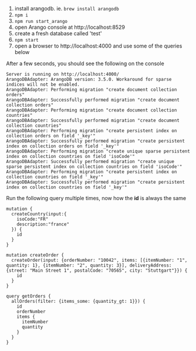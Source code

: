 1. install arangodb. ie. `brew install arangodb`
2. `npm i`
3. `npm run start_arango`
4. open Arango console at http://localhost:8529
5. create a fresh database called 'test'
6. `npm start`
7. open a browser to http://localhost:4000 and use some of the queries below

After a few seconds, you should see the following on the console

```
Server is running on http://localhost:4000/
ArangoDBAdapter: ArangoDB version: 3.5.0. Workaround for sparse indices will not be enabled.
ArangoDBAdapter: Performing migration "create document collection orders"
ArangoDBAdapter: Successfully performed migration "create document collection orders"
ArangoDBAdapter: Performing migration "create document collection countries"
ArangoDBAdapter: Successfully performed migration "create document collection countries"
ArangoDBAdapter: Performing migration "create persistent index on collection orders on field '_key'"
ArangoDBAdapter: Successfully performed migration "create persistent index on collection orders on field '_key'"
ArangoDBAdapter: Performing migration "create unique sparse persistent index on collection countries on field 'isoCode'"
ArangoDBAdapter: Successfully performed migration "create unique sparse persistent index on collection countries on field 'isoCode'"
ArangoDBAdapter: Performing migration "create persistent index on collection countries on field '_key'"
ArangoDBAdapter: Successfully performed migration "create persistent index on collection countries on field '_key'"
```

Run the following query multiple times, now how the **id** is always the same

```
mutation {
  createCountry(input:{
    isoCode:"FR"
    description:"france"
  }) {
    id
  }
}

mutation createOrder {
  createOrder(input: {orderNumber: "10042", items: [{itemNumber: "1", quantity: 1}, {itemNumber: "2", quantity: 3}], deliveryAddress: {street: "Main Street 1", postalCode: "70565", city: "Stuttgart"}}) {
    id
  }
}

query getOrders {
  allOrders(filter: {items_some: {quantity_gt: 1}}) {
    id
    orderNumber
    items {
      itemNumber
      quantity
    }
  }
}
```
